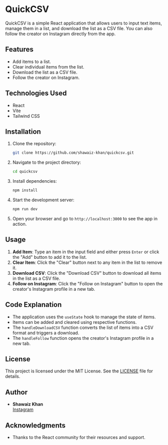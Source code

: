 # QuickCSV

QuickCSV is a simple React application that allows users to input text items, manage them in a list, and download the list as a CSV file. You can also follow the creator on Instagram directly from the app.

## Features

- Add items to a list.
- Clear individual items from the list.
- Download the list as a CSV file.
- Follow the creator on Instagram.

## Technologies Used

- React
- Vite
- Tailwind CSS

## Installation

1. Clone the repository:
   ```bash
   git clone https://github.com/shawaiz-khan/quickcsv.git
   ```

2. Navigate to the project directory:
   ```bash
   cd quickcsv
   ```

3. Install dependencies:
   ```bash
   npm install
   ```

4. Start the development server:
   ```bash
   npm run dev
   ```

5. Open your browser and go to `http://localhost:3000` to see the app in action.

## Usage

1. **Add Item**: Type an item in the input field and either press `Enter` or click the "Add" button to add it to the list.
2. **Clear Item**: Click the "Clear" button next to any item in the list to remove it.
3. **Download CSV**: Click the "Download CSV" button to download all items in the list as a CSV file.
4. **Follow on Instagram**: Click the "Follow on Instagram" button to open the creator's Instagram profile in a new tab.

## Code Explanation

- The application uses the `useState` hook to manage the state of items.
- Items can be added and cleared using respective functions.
- The `handleDownloadCSV` function converts the list of items into a CSV format and triggers a download.
- The `handleFollow` function opens the creator's Instagram profile in a new tab.

## License

This project is licensed under the MIT License. See the [LICENSE](LICENSE) file for details.

## Author

- **Shawaiz Khan**  
  [Instagram](https://www.instagram.com/shawaizkhan.dev/)

## Acknowledgments

- Thanks to the React community for their resources and support.

